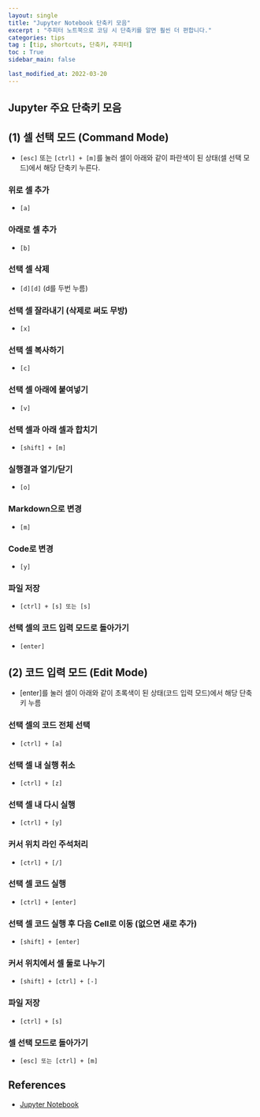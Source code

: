 ```yaml
---
layout: single
title: "Jupyter Notebook 단축키 모음"
excerpt : "주피터 노트북으로 코딩 시 단축키를 알면 훨씬 더 편합니다."
categories: tips
tag : [tip, shortcuts, 단축키, 주피터]
toc : True
sidebar_main: false

last_modified_at: 2022-03-20
---
```


## Jupyter 주요 단축키 모음

## (1) 셀 선택 모드 (Command Mode)

- `[esc]` 또는 `[ctrl] + [m]`를 눌러 셀이 아래와 같이 파란색이 된 상태(셀 선택 모드)에서 해당 단축키 누른다.

### 위로 셀 추가

- `[a]`

### 아래로 셀 추가

- `[b]`

### 선택 셀 삭제

- `[d][d]` (d를 두번 누름)

### 선택 셀 잘라내기 (삭제로 써도 무방)

- `[x]`

### 선택 셀 복사하기 

- `[c]` 

### 선택 셀 아래에 붙여넣기

- `[v]`

### 선택 셀과 아래 셀과 합치기

- `[shift] + [m]`

### 실행결과 열기/닫기

- `[o]`

### Markdown으로 변경

- `[m]`

### Code로 변경

- `[y]`

### 파일 저장

- `[ctrl] + [s] 또는 [s]`



### 선택 셀의 코드 입력 모드로 돌아가기

- `[enter]`


## (2) 코드 입력 모드 (Edit Mode)

- [enter]를 눌러 셀이 아래와 같이 초록색이 된 상태(코드 입력 모드)에서 해당 단축키 누름


### 선택 셀의 코드 전체 선택

- `[ctrl] + [a]`

### 선택 셀 내 실행 취소

- `[ctrl] + [z]`

### 선택 셀 내 다시 실행

- `[ctrl] + [y]`

### 커서 위치 라인 주석처리

- `[ctrl] + [/]`

### 선택 셀 코드 실행

- `[ctrl] + [enter]`

### 선택 셀 코드 실행 후 다음 Cell로 이동 (없으면 새로 추가)

- `[shift] + [enter]`

### 커서 위치에서 셀 둘로 나누기

- `[shift] + [ctrl] + [-]`

### 파일 저장

- `[ctrl] + [s]`

### 셀 선택 모드로 돌아가기

- `[esc] 또는 [ctrl] + [m]`


## References

- [Jupyter Notebook](https://jupyter-notebook.readthedocs.io/en/stable/)